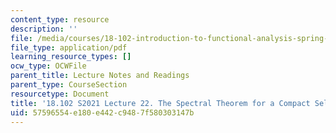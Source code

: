 ```yaml
---
content_type: resource
description: ''
file: /media/courses/18-102-introduction-to-functional-analysis-spring-2021/57596554e180e442c9487f580303147b_MIT18_102s21_lec22.pdf
file_type: application/pdf
learning_resource_types: []
ocw_type: OCWFile
parent_title: Lecture Notes and Readings
parent_type: CourseSection
resourcetype: Document
title: '18.102 S2021 Lecture 22. The Spectral Theorem for a Compact Self-Adjoint Operator '
uid: 57596554-e180-e442-c948-7f580303147b
---
```

